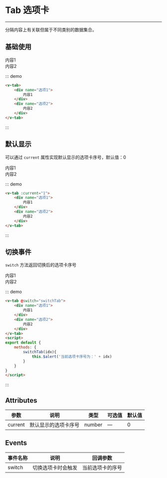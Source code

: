<script>
export default {
    data(){
        return {
        }
    },
    methods: {
        switchTab(idx){
            this.$alert('当前选项卡序号为：' + idx)
        }
    }
}
</script>

# Tab 选项卡
---
分隔内容上有关联但属于不同类别的数据集合。
## 基础使用
<div class="demo-block">
    <div class="block">
        <v-tab>
            <div name="选项1">
                内容1
            </div>
            <div name="选项2">
                内容2
            </div>
        </v-tab>
    </div>
</div>

::: demo
```html
<v-tab>
    <div name="选项1">
        内容1
    </div>
    <div name="选项2">
        内容2
    </div>
</v-tab>
```
:::
## 默认显示
可以通过 `current` 属性实现默认显示的选项卡序号，默认值：0
<div class="demo-block">
    <div class="block">
        <v-tab :current="1">
            <div name="选项1">
                内容1
            </div>
            <div name="选项2">
                内容2
            </div>
        </v-tab>
    </div>
</div>

::: demo
```html
<v-tab :current="1">
    <div name="选项1">
        内容1
    </div>
    <div name="选项2">
        内容2
    </div>
</v-tab>
```
:::

## 切换事件
 `switch` 方法返回切换后的选项卡序号
<div class="demo-block">
    <div class="block">
        <v-tab @switch="switchTab">
            <div name="选项1">
                内容1
            </div>
            <div name="选项2">
                内容2
            </div>
        </v-tab>
    </div>
</div>

::: demo
```html
<v-tab @switch="switchTab">
    <div name="选项1">
        内容1
    </div>
    <div name="选项2">
        内容2
    </div>
</v-tab>
<script>
export default {
    methods: {
        switchTab(idx){
            this.$alert('当前选项卡序号为：' + idx)
        }
    }
}
</script>
```
:::



## Attributes
| 参数               | 说明                                                     | 类型              | 可选值      | 默认值 |
|--------------------|----------------------------------------------------------|-------------------|-------------|--------|
| current | 默认显示的选项卡序号 | number | — | 0 |


## Events
| 事件名称 | 说明 | 回调参数 |
|---------|--------|---------|
| switch | 切换选项卡时会触发 | 当前选项卡的序号 |
